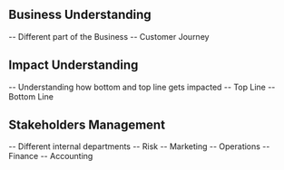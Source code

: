 ## Business Understanding
-- Different part of the Business
-- Customer Journey


## Impact Understanding
-- Understanding how bottom and top line gets impacted
-- Top Line
-- Bottom Line

## Stakeholders Management
-- Different internal departments
-- Risk
-- Marketing
-- Operations
-- Finance
-- Accounting
